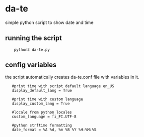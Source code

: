 # da-te
 simple python script to show date and time

## running the script
```
    python3 da-te.py
```

## config variables
 the script automatically creates da-te.conf file with variables in it.
 ```
    #print time with script default language en_US
    display_default_lang = True

    #print time with custom language
    display_custom_lang = True

    #locale from python locales
    custom_language = fi_FI.UTF-8

    #python strftime formatting
    date_format = %A %d, %m %B %Y %H:%M:%S 
 ```